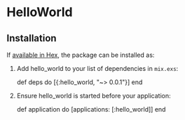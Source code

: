 # HelloWorld


## Installation

If [available in Hex](https://hex.pm/docs/publish), the package can be installed as:

  1. Add hello_world to your list of dependencies in `mix.exs`:

        def deps do
          [{:hello_world, "~> 0.0.1"}]
        end

  2. Ensure hello_world is started before your application:

        def application do
          [applications: [:hello_world]]
        end

